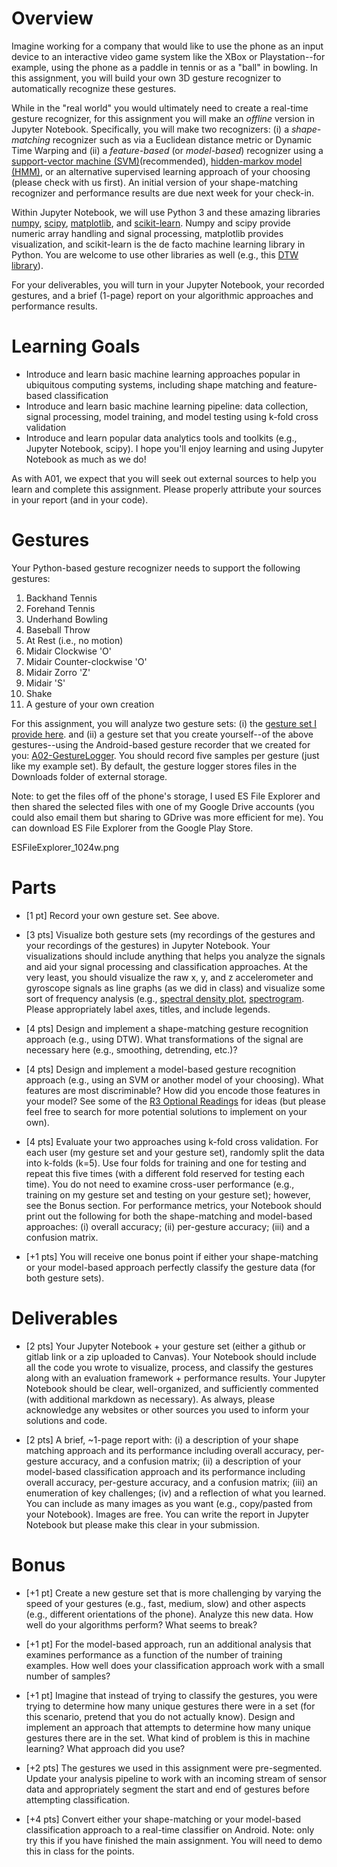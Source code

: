 # Overview
Imagine working for a company that would like to use the phone as an input device to an interactive video game system like the XBox or Playstation--for example, using the phone as a paddle in tennis or as a "ball" in bowling. In this assignment, you will build your own 3D gesture recognizer to automatically recognize these gestures.

While in the "real world" you would ultimately need to create a real-time gesture recognizer, for this assignment you will make an *offline* version in Jupyter Notebook. Specifically, you will make two recognizers: (i) a *shape-matching* recognizer such as via a Euclidean distance metric or Dynamic Time Warping and (ii) a *feature-based* (or *model-based*) recognizer using a [support-vector machine (SVM)](http://scikit-learn.org/stable/modules/svm.html)(recommended), [hidden-markov model (HMM)](http://scikit-learn.sourceforge.net/stable/modules/hmm.html), or an alternative supervised learning approach of your choosing (please check with us first). An initial version of your shape-matching recognizer and performance results are due next week for your check-in.

Within Jupyter Notebook, we will use Python 3 and these amazing libraries [numpy](http://www.numpy.org/), [scipy](https://www.scipy.org/), [matplotlib](https://matplotlib.org/), and [scikit-learn](http://scikit-learn.org/). Numpy and scipy provide numeric array handling and signal processing, matplotlib provides visualization, and scikit-learn is the de facto machine learning library in Python. You are welcome to use other libraries as well (e.g., this [DTW library](https://pypi.python.org/pypi/fastdtw)).

For your deliverables, you will turn in your Jupyter Notebook, your recorded gestures, and a brief (1-page) report on your algorithmic approaches and performance results.

# Learning Goals
- Introduce and learn basic machine learning approaches popular in ubiquitous computing systems, including shape matching and feature-based classification
- Introduce and learn basic machine learning pipeline: data collection, signal processing, model training, and model testing using k-fold cross validation
- Introduce and learn popular data analytics tools and toolkits (e.g., Jupyter Notebook, scipy). I hope you'll enjoy learning and using Jupyter Notebook as much as we do!

As with A01, we expect that you will seek out external sources to help you learn and complete this assignment. Please properly attribute your sources in your report (and in your code).

# Gestures
Your Python-based gesture recognizer needs to support the following gestures: 

1. Backhand Tennis
2. Forehand Tennis
3. Underhand Bowling
4. Baseball Throw
5. At Rest (i.e., no motion)
6. Midair Clockwise 'O'
7. Midair Counter-clockwise 'O'
8. Midair Zorro 'Z'
9. Midair 'S'
10. Shake
11. A gesture of your own creation

For this assignment, you will analyze two gesture sets: (i) the [gesture set I provide here](https://github.com/jonfroehlich/CSE590Sp2018/tree/master/Assignments/A02-GestureRecognizer/Code/A02-PythonGestureRecognizer/JonGestureLogs). and (ii) a gesture set that you create yourself--of the above gestures--using the Android-based gesture recorder that we created for you: [A02-GestureLogger](https://github.com/jonfroehlich/CSE590Sp2018/tree/master/Assignments/A02-GestureRecognizer/Code/A02-AndroidGestureLogger). You should record five samples per gesture (just like my example set). By default, the gesture logger stores files in the Downloads folder of external storage.

Note: to get the files off of the phone's storage, I used ES File Explorer and then shared the selected files with one of my Google Drive accounts (you could also email them but sharing to GDrive was more efficient for me). You can download ES File Explorer from the Google Play Store.

ESFileExplorer_1024w.png

# Parts
- [1 pt] Record your own gesture set. See above. 

- [3 pts] Visualize both gesture sets (my recordings of the gestures and your recordings of the gestures) in Jupyter Notebook. Your visualizations should include anything that helps you analyze the signals and aid your signal processing and classification approaches. At the very least, you should visualize the raw x, y, and z accelerometer and gyroscope signals as line graphs (as we did in class) and visualize some sort of frequency analysis (e.g., [spectral density plot](https://matplotlib.org/api/_as_gen/matplotlib.pyplot.psd.html), [spectrogram](https://matplotlib.org/api/_as_gen/matplotlib.pyplot.specgram.html). Please appropriately label axes, titles, and include legends.

- [4 pts] Design and implement a shape-matching gesture recognition approach (e.g., using DTW). What transformations of the signal are necessary here (e.g., smoothing, detrending, etc.)?

- [4 pts] Design and implement a model-based gesture recognition approach (e.g., using an SVM or another model of your choosing). What features are most discriminable? How did you encode those features in your model? See some of the [R3 Optional Readings](https://canvas.uw.edu/courses/1199409/discussion_topics/4246844) for ideas (but please feel free to search for more potential solutions to implement on your own).

- [4 pts] Evaluate your two approaches using k-fold cross validation. For each user (my gesture set and your gesture set), randomly split the data into k-folds (k=5). Use four folds for training and one for testing and repeat this five times (with a different fold reserved for testing each time). You do not need to examine cross-user performance (e.g., training on my gesture set and testing on your gesture set); however, see the Bonus section. For performance metrics, your Notebook should print out the following for both the shape-matching and model-based approaches: (i) overall accuracy; (ii) per-gesture accuracy; (iii) and a confusion matrix.

- [+1 pts] You will receive one bonus point if either your shape-matching or your model-based approach perfectly classify the gesture data (for both gesture sets).

# Deliverables
- [2 pts] Your Jupyter Notebook + your gesture set (either a github or gitlab link or a zip uploaded to Canvas). Your Notebook should include all the code you wrote to visualize, process, and classify the gestures along with an evaluation framework + performance results. Your Jupyter Notebook should be clear, well-organized, and sufficiently commented (with additional markdown as necessary). As always, please acknowledge any websites or other sources you used to inform your solutions and code.

- [2 pts] A brief, ~1-page report with: (i) a description of your shape matching approach and its performance including overall accuracy, per-gesture accuracy, and a confusion matrix; (ii) a description of your model-based classification approach and its performance including overall accuracy, per-gesture accuracy, and a confusion matrix; (iii) an enumeration of key challenges; (iv) and a reflection of what you learned. You can include as many images as you want (e.g., copy/pasted from your Notebook). Images are free. You can write the report in Jupyter Notebook but please make this clear in your submission.

# Bonus
- [+1 pt] Create a new gesture set that is more challenging by varying the speed of your gestures (e.g., fast, medium, slow) and other aspects (e.g., different orientations of the phone). Analyze this new data. How well do your algorithms perform? What seems to break?
 
- [+1 pt] For the model-based approach, run an additional analysis that examines performance as a function of the number of training examples. How well does your classification approach work with a small number of samples?

- [+1 pt] Imagine that instead of trying to classify the gestures, you were trying to determine how many unique gestures there were in a set (for this scenario, pretend that you do not actually know). Design and implement an approach that attempts to determine how many unique gestures there are in the set. What kind of problem is this in machine learning? What approach did you use?

- [+2 pts] The gestures we used in this assignment were pre-segmented. Update your analysis pipeline to work with an incoming stream of sensor data and appropriately segment the start and end of gestures before attempting classification.

- [+4 pts] Convert either your shape-matching or your model-based classification approach to a real-time classifier on Android. Note: only try this if you have finished the main assignment. You will need to demo this in class for the points.
